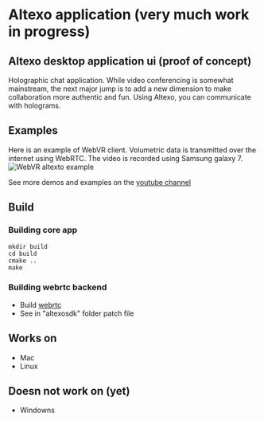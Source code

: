 # Altexo application (very much work in progress) #

## Altexo desktop application ui (proof of concept) ##

Holographic chat application. While video conferencing is somewhat mainstream, the next major jump is to add a new dimension to make collaboration more authentic and fun. Using Altexo, you can communicate with holograms.

## Examples ##
Here is an example of WebVR client. Volumetric data is transmitted over the internet using WebRTC. The video is recorded using Samsung galaxy 7.
![WebVR altexto example](https://github.com/xorsnn/altexo-chat-web/blob/master/static/WebVR.gif)

See more demos and examples on the [youtube channel](https://youtu.be/hpWKITMRGRw)

## Build ##
### Building core app ###
```
mkdir build
cd build
cmake ..
make
```
### Building webrtc backend ###
*   Build [webrtc](https://webrtc.org/native-code/development/)
*   See in "altexosdk" folder patch file 

## Works on ##

-   Mac
-   Linux

## Doesn not work on (yet) ##

-   Windowns
